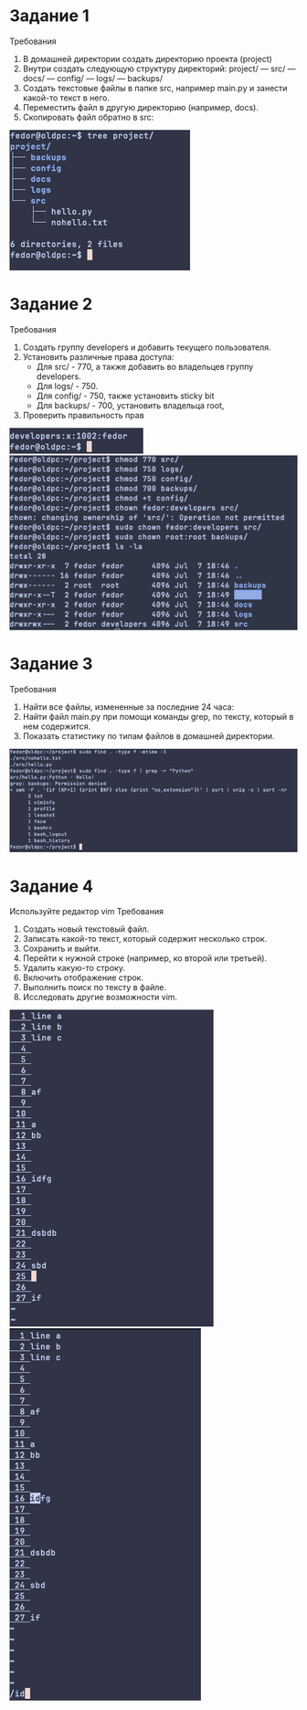 # Задание 1 
Требования
1. В домашней директории создать директорию проекта (project) 
2. Внутри создать следующую структуру директорий: 
   project/ 
   — src/ 
   — docs/
   — config/ 
   — logs/ 
   — backups/
3. Создать текстовые файлы в папке src, например main.pу и занести какой-то текст в него. 
4. Переместить файл в другую директорию (например, docs).
5. Скопировать файл обратно в src:

![CleanShot 2025-07-07 at 18.52.56.png](CleanShot%202025-07-07%20at%2018.52.56.png)

# Задание 2
Требования
1. Создать группу developers и добавить текущего пользователя.
2. Установить различные права доступа:
	- Для src/ - 770, а также добавить во владельцев группу developers.
	- Для logs/ - 750.
	- Для config/ - 750, также установить sticky bit 
	- Для backups/ - 700, установить владельца root,
3. Проверить правильность прав

![CleanShot 2025-07-07 at 18.58.38.png](CleanShot%202025-07-07%20at%2018.58.38.png)
![CleanShot 2025-07-07 at 19.03.30.png](CleanShot%202025-07-07%20at%2019.03.30.png)

# Задание 3 
Требования
1. Найти все файлы, измененные за последние 24 часа:
2. Найти файл main.pу при помощи команды grep, по тексту, который в нем содержится.
3. Показать статистику по типам файлов в домашней директории.

![CleanShot 2025-07-07 at 19.25.05.png](CleanShot%202025-07-07%20at%2019.25.05.png)

# Задание 4
Используйте редактор vim 
Требования
1. Создать новый текстовый файл.
2. Записать какой-то текст, который содержит несколько строк.
3. Сохранить и выйти.
4. Перейти к нужной строке (например, ко второй или третьей).
5. Удалить какую-то строку.
6. Включить отображение строк.
7. Выполнить поиск по тексту в файле.
8. Исследовать другие возможности vim.

![CleanShot 2025-07-07 at 19.37.43.png](CleanShot%202025-07-07%20at%2019.37.43.png)
![CleanShot 2025-07-07 at 19.38.38.png](CleanShot%202025-07-07%20at%2019.38.38.png)
